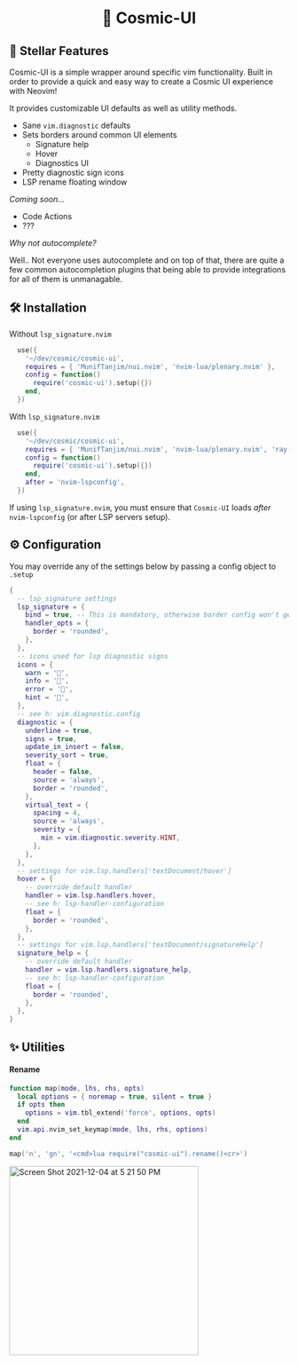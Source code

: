 <h1 align="center">💫 Cosmic-UI</h1>

## 🚀 Stellar Features

Cosmic-UI is a simple wrapper around specific vim functionality. Built in order to provide a quick and easy way to create a Cosmic UI experience with Neovim!

It provides customizable UI defaults as well as utility methods.

- Sane `vim.diagnostic` defaults
- Sets borders around common UI elements
  - Signature help
  - Hover
  - Diagnostics UI
- Pretty diagnostic sign icons
- LSP rename floating window

_Coming soon..._

- Code Actions
- ???

_Why not autocomplete?_

Well.. Not everyone uses autocomplete and on top of that,
there are quite a few common autocompletion plugins that being able to
provide integrations for all of them is unmanagable.

## 🛠 Installation

Without `lsp_signature.nvim`

```lua
  use({
    '~/dev/cosmic/cosmic-ui',
    requires = { 'MunifTanjim/nui.nvim', 'nvim-lua/plenary.nvim' },
    config = function()
      require('cosmic-ui').setup({})
    end,
  })
```

With `lsp_signature.nvim`

```lua
  use({
    '~/dev/cosmic/cosmic-ui',
    requires = { 'MunifTanjim/nui.nvim', 'nvim-lua/plenary.nvim', 'ray-x/lsp_signature.nvim' },
    config = function()
      require('cosmic-ui').setup({})
    end,
    after = 'nvim-lspconfig',
  })
```

If using `lsp_signature.nvim`, you must ensure that `Cosmic-UI` loads _after_ `nvim-lspconfig` (or after LSP servers setup).

<!-- This is because `Cosmic-UI` will initialize `lsp_signature.nvim`, which must be set up after LSP server in order to properly hook into the correct LSP handler. -->

## ⚙️ Configuration

You may override any of the settings below by passing a config object to `.setup`

```lua
{
  -- lsp_signature settings
  lsp_signature = {
    bind = true, -- This is mandatory, otherwise border config won't get registered.
    handler_opts = {
      border = 'rounded',
    },
  },
  -- icons used for lsp diagnostic signs
  icons = {
    warn = '',
    info = '',
    error = '',
    hint = '',
  },
  -- see h: vim.diagnostic.config
  diagnostic = {
    underline = true,
    signs = true,
    update_in_insert = false,
    severity_sort = true,
    float = {
      header = false,
      source = 'always',
      border = 'rounded',
    },
    virtual_text = {
      spacing = 4,
      source = 'always',
      severity = {
        min = vim.diagnostic.severity.HINT,
      },
    },
  },
  -- settings for vim.lsp.handlers['textDocument/hover']
  hover = {
    -- override default handler
    handler = vim.lsp.handlers.hover,
    -- see h: lsp-handler-configuration
    float = {
      border = 'rounded',
    },
  },
  -- settings for vim.lsp.handlers['textDocument/signatureHelp']
  signature_help = {
    -- override default handler
    handler = vim.lsp.handlers.signature_help,
    -- see h: lsp-handler-configuration
    float = {
      border = 'rounded',
    },
  },
}
```

## ✨ Utilities

#### Rename

```lua
function map(mode, lhs, rhs, opts)
  local options = { noremap = true, silent = true }
  if opts then
    options = vim.tbl_extend('force', options, opts)
  end
  vim.api.nvim_set_keymap(mode, lhs, rhs, options)
end

map('n', 'gn', '<cmd>lua require("cosmic-ui").rename()<cr>')
```

<img width="341" alt="Screen Shot 2021-12-04 at 5 21 50 PM" src="https://user-images.githubusercontent.com/3721204/144729678-ab054d0b-98bb-45c7-9d2a-e380cc5cc1bd.png">

